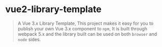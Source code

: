 # vue2-library-template

> A Vue 3.x Library Template, This project makes it easy for you to publish your own Vue 3.x component to `npm`, It is built through webpack 5.x and the library built can be used on both `browser` and `node` sides.

